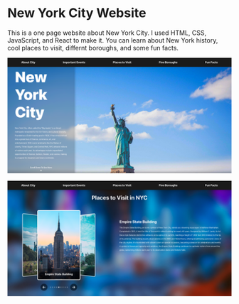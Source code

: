 # New York City Website

This is a one page website about New York City. I used HTML, CSS, JavaScript, and React to make it. You can learn about New York history, cool places to visit, differnt boroughs, and some fun facts.

![alt text](./ReadmeScreen1.png)



![alt text](./ReadmeScreen2.png)